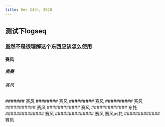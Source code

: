 ```yaml
---
title: Dec 24th, 2020
---
```


## 测试下logseq
### 虽然不是很理解这个东西应该怎么使用
#### 赛风
##### 奥赛
###### 赛风
####### 赛风
######## 赛风
######### 赛风
########## 赛风
########### 赛风
############ 赛风
############# 东扥
############## 赛风
############## 赛风
赛风as扥
############# 赛风
